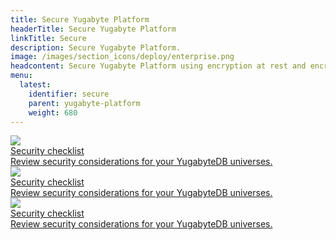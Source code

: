 ```yaml
---
title: Secure Yugabyte Platform
headerTitle: Secure Yugabyte Platform
linkTitle: Secure
description: Secure Yugabyte Platform.
image: /images/section_icons/deploy/enterprise.png
headcontent: Secure Yugabyte Platform using encryption at rest and encryption in transit.
menu:
  latest:
    identifier: secure
    parent: yugabyte-platform
    weight: 680
---
```


<div class="row">

  <div class="col-12 col-md-6 col-lg-12 col-xl-6">
    <a class="section-link icon-offset" href="security-checklist/">
      <div class="head">
        <img class="icon" src="/images/section_icons/deploy/enterprise.png" aria-hidden="true" />
        <div class="title">Security checklist</div>
      </div>
      <div class="body">
        Review security considerations for your YugabyteDB universes.
      </div>
    </a>
  </div>

  <div class="col-12 col-md-6 col-lg-12 col-xl-6">
    <a class="section-link icon-offset" href="enable-encryption-at-rest/">
      <div class="head">
        <img class="icon" src="/images/section_icons/deploy/enterprise.png" aria-hidden="true" />
        <div class="title">Security checklist</div>
      </div>
      <div class="body">
        Review security considerations for your YugabyteDB universes.
      </div>
    </a>
  </div>

  <div class="col-12 col-md-6 col-lg-12 col-xl-6">
    <a class="section-link icon-offset" href="enable-encryption-in-transit/">
      <div class="head">
        <img class="icon" src="/images/section_icons/deploy/enterprise.png" aria-hidden="true" />
        <div class="title">Security checklist</div>
      </div>
      <div class="body">
        Review security considerations for your YugabyteDB universes.
      </div>
    </a>
  </div>

</div>
